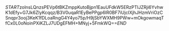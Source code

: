 $START$zolnsLQnzsPEVp6tBKZmppKutoBjpn1EauUFdkW5ERzPTIJZRji6YvhwK1dEfy+G7Jk6ZlyKcqqz/B3V0uqaR1EyBePPgp6lR0BF7iUjcIXjhJHzmVriOzCSnqpr3ooj3KeK1fDLoaRngG4Y4yo75p/H9jSbYWXMH9PWw+mOkgowmaqTfCx0L0oNoinPXiKZLJ7UDgEFMH+MNyj+5FmkWQ==$END$